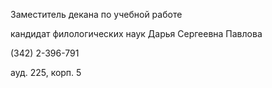 Заместитель декана по учебной работе
кандидат филологических наук
Дарья Сергеевна Павлова
 
(342) 2-396-791
ауд. 225, корп. 5